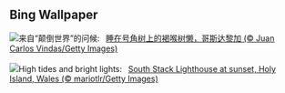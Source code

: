 ## Bing Wallpaper
![](https://www.bing.com/th?id=OHR.SleepySloth_ZH-CN6084460583_UHD.jpg&w=1000)来自“颠倒世界”的问候:&nbsp;&ensp;[睡在号角树上的褐喉树懒，哥斯达黎加 (© Juan Carlos Vindas/Getty Images)](https://www.bing.com/th?id=OHR.SleepySloth_ZH-CN6084460583_UHD.jpg)
<br><br/>
![](https://www.bing.com/th?id=OHR.SouthStackLight_EN-US2733077237_UHD.jpg&w=1000)High tides and bright lights:&nbsp;&ensp;[South Stack Lighthouse at sunset, Holy Island, Wales (© mariotlr/Getty Images)](https://www.bing.com/th?id=OHR.SouthStackLight_EN-US2733077237_UHD.jpg)
<br><br/>
